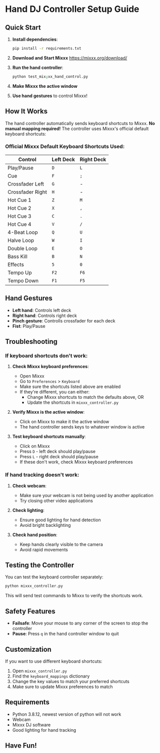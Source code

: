 # Hand DJ Controller Setup Guide

## Quick Start

1. **Install dependencies**:
   ```bash
   pip install -r requirements.txt
   ```

2. **Download and Start Mixxx** 
    https://mixxx.org/download/

3. **Run the hand controller**:
   ```bash
   python test_mix;xx_hand_control.py
   ```

4. **Make Mixxx the active window**

5. **Use hand gestures** to control Mixxx!

## How It Works

The hand controller automatically sends keyboard shortcuts to Mixxx. **No manual mapping required!** The controller uses Mixxx's official default keyboard shortcuts:

### Official Mixxx Default Keyboard Shortcuts Used:

| Control | Left Deck | Right Deck |
|---------|-----------|------------|
| Play/Pause | `D` | `L` |
| Cue | `F` | `;` |
| Crossfader Left | `G` | - |
| Crossfader Right | `H` | - |
| Hot Cue 1 | `Z` | `M` |
| Hot Cue 2 | `X` | `,` |
| Hot Cue 3 | `C` | `.` |
| Hot Cue 4 | `V` | `/` |
| 4-Beat Loop | `Q` | `U` |
| Halve Loop | `W` | `I` |
| Double Loop | `E` | `O` |
| Bass Kill | `B` | `N` |
| Effects | `5` | `0` |
| Tempo Up | `F2` | `F6` |
| Tempo Down | `F1` | `F5` |

## Hand Gestures

- **Left hand**: Controls left deck
- **Right hand**: Controls right deck
- **Pinch gesture**: Controlls crossfader for each deck
- **Fist**: Play/Pause

## Troubleshooting

### If keyboard shortcuts don't work:

1. **Check Mixxx keyboard preferences**:
   - Open Mixxx
   - Go to `Preferences` > `Keyboard`
   - Make sure the shortcuts listed above are enabled
   - If they're different, you can either:
     - Change Mixxx shortcuts to match the defaults above, OR
     - Update the shortcuts in `mixxx_controller.py`

2. **Verify Mixxx is the active window**:
   - Click on Mixxx to make it the active window
   - The hand controller sends keys to whatever window is active

3. **Test keyboard shortcuts manually**:
   - Click on Mixxx
   - Press `D` - left deck should play/pause
   - Press `L` - right deck should play/pause
   - If these don't work, check Mixxx keyboard preferences

### If hand tracking doesn't work:

1. **Check webcam**:
   - Make sure your webcam is not being used by another application
   - Try closing other video applications

2. **Check lighting**:
   - Ensure good lighting for hand detection
   - Avoid bright backlighting

3. **Check hand position**:
   - Keep hands clearly visible to the camera
   - Avoid rapid movements

## Testing the Controller

You can test the keyboard controller separately:

```bash
python mixxx_controller.py
```

This will send test commands to Mixxx to verify the shortcuts work.

## Safety Features

- **Failsafe**: Move your mouse to any corner of the screen to stop the controller
- **Pause**: Press `q` in the hand controller window to quit

## Customization

If you want to use different keyboard shortcuts:

1. Open `mixxx_controller.py`
2. Find the `keyboard_mappings` dictionary
3. Change the key values to match your preferred shortcuts
4. Make sure to update Mixxx preferences to match

## Requirements

- Python 3.8.12, newest version of python will not work
- Webcam
- Mixxx DJ software
- Good lighting for hand tracking

## Have Fun! 